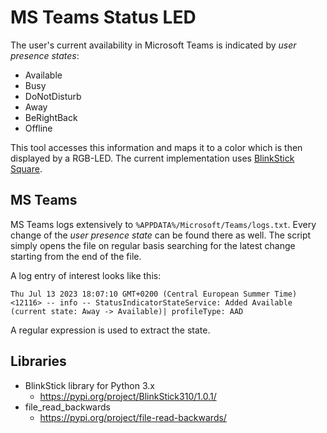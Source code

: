 # MS Teams Status LED

The user's current availability in Microsoft Teams is indicated by 
*user presence states*:

- Available
- Busy
- DoNotDisturb
- Away
- BeRightBack
- Offline

This tool accesses this information and maps it to a color which is then 
displayed by a RGB-LED. The current implementation uses 
[BlinkStick Square](https://www.blinkstick.com/products/blinkstick-square).

## MS Teams

MS Teams logs extensively to `%APPDATA%/Microsoft/Teams/logs.txt`. Every change
of the *user presence state* can be found there as well. The script simply 
opens the file on regular basis searching for the latest change starting from 
the end of the file.

A log entry of interest looks like this:

```text
Thu Jul 13 2023 18:07:10 GMT+0200 (Central European Summer Time) <12116> -- info -- StatusIndicatorStateService: Added Available (current state: Away -> Available)| profileType: AAD
```

A regular expression is used to extract the state.

## Libraries

- BlinkStick library for Python 3.x 
  - <https://pypi.org/project/BlinkStick310/1.0.1/>
- file_read_backwards
  - <https://pypi.org/project/file-read-backwards/>
